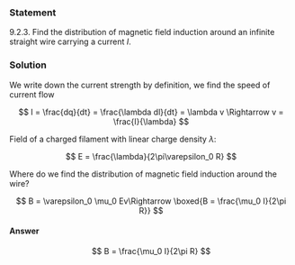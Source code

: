 ###  Statement

$9.2.3.$ Find the distribution of magnetic field induction around an infinite straight wire carrying a current $I$.

### Solution

We write down the current strength by definition, we find the speed of current flow

$$
I = \frac{dq}{dt} = \frac{\lambda dl}{dt} = \lambda v \Rightarrow v = \frac{I}{\lambda}
$$

Field of a charged filament with linear charge density $\lambda$:

$$
E = \frac{\lambda}{2\pi\varepsilon_0 R}
$$

Where do we find the distribution of magnetic field induction around the wire?

$$
B = \varepsilon_0 \mu_0 Ev\Rightarrow \boxed{B = \frac{\mu_0 I}{2\pi R}}
$$

#### Answer

$$
B = \frac{\mu_0 I}{2\pi R}
$$
